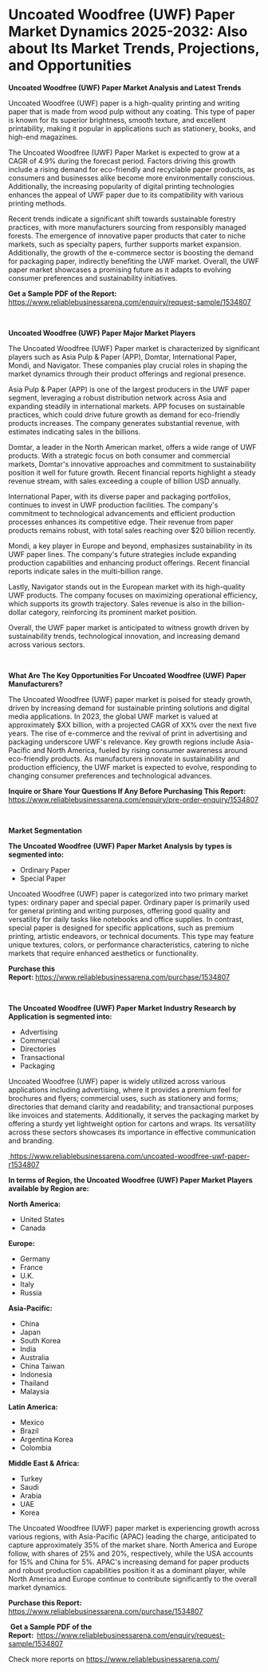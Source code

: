 <p><h1>Uncoated Woodfree (UWF) Paper Market Dynamics 2025-2032: Also about Its Market Trends, Projections, and Opportunities</h1></p><p><strong>Uncoated Woodfree (UWF) Paper Market Analysis and Latest Trends</strong></p>
<p><p>Uncoated Woodfree (UWF) paper is a high-quality printing and writing paper that is made from wood pulp without any coating. This type of paper is known for its superior brightness, smooth texture, and excellent printability, making it popular in applications such as stationery, books, and high-end magazines. </p><p>The Uncoated Woodfree (UWF) Paper Market is expected to grow at a CAGR of 4.9% during the forecast period. Factors driving this growth include a rising demand for eco-friendly and recyclable paper products, as consumers and businesses alike become more environmentally conscious. Additionally, the increasing popularity of digital printing technologies enhances the appeal of UWF paper due to its compatibility with various printing methods.</p><p>Recent trends indicate a significant shift towards sustainable forestry practices, with more manufacturers sourcing from responsibly managed forests. The emergence of innovative paper products that cater to niche markets, such as specialty papers, further supports market expansion. Additionally, the growth of the e-commerce sector is boosting the demand for packaging paper, indirectly benefiting the UWF market. Overall, the UWF paper market showcases a promising future as it adapts to evolving consumer preferences and sustainability initiatives.</p></p>
<p><strong>Get a Sample PDF of the Report:&nbsp;</strong> <a href="https://www.reliablebusinessarena.com/enquiry/request-sample/1534807?utm_campaign=2185&utm_medium=2&utm_source=Github&utm_content=ia&utm_term=03042025&utm_id=uncoated-woodfree-uwf-paper">https://www.reliablebusinessarena.com/enquiry/request-sample/1534807</a></p>
<p>&nbsp;</p>
<p><strong>Uncoated Woodfree (UWF) Paper Major Market Players</strong></p>
<p><p>The Uncoated Woodfree (UWF) Paper market is characterized by significant players such as Asia Pulp & Paper (APP), Domtar, International Paper, Mondi, and Navigator. These companies play crucial roles in shaping the market dynamics through their product offerings and regional presence.</p><p>Asia Pulp & Paper (APP) is one of the largest producers in the UWF paper segment, leveraging a robust distribution network across Asia and expanding steadily in international markets. APP focuses on sustainable practices, which could drive future growth as demand for eco-friendly products increases. The company generates substantial revenue, with estimates indicating sales in the billions.</p><p>Domtar, a leader in the North American market, offers a wide range of UWF products. With a strategic focus on both consumer and commercial markets, Domtar's innovative approaches and commitment to sustainability position it well for future growth. Recent financial reports highlight a steady revenue stream, with sales exceeding a couple of billion USD annually.</p><p>International Paper, with its diverse paper and packaging portfolios, continues to invest in UWF production facilities. The company's commitment to technological advancements and efficient production processes enhances its competitive edge. Their revenue from paper products remains robust, with total sales reaching over $20 billion recently.</p><p>Mondi, a key player in Europe and beyond, emphasizes sustainability in its UWF paper lines. The company's future strategies include expanding production capabilities and enhancing product offerings. Recent financial reports indicate sales in the multi-billion range.</p><p>Lastly, Navigator stands out in the European market with its high-quality UWF products. The company focuses on maximizing operational efficiency, which supports its growth trajectory. Sales revenue is also in the billion-dollar category, reinforcing its prominent market position.</p><p>Overall, the UWF paper market is anticipated to witness growth driven by sustainability trends, technological innovation, and increasing demand across various sectors.</p></p>
<p>&nbsp;</p>
<p><strong>What Are The Key Opportunities For Uncoated Woodfree (UWF) Paper Manufacturers?</strong></p>
<p><p>The Uncoated Woodfree (UWF) paper market is poised for steady growth, driven by increasing demand for sustainable printing solutions and digital media applications. In 2023, the global UWF market is valued at approximately $XX billion, with a projected CAGR of XX% over the next five years. The rise of e-commerce and the revival of print in advertising and packaging underscore UWF's relevance. Key growth regions include Asia-Pacific and North America, fueled by rising consumer awareness around eco-friendly products. As manufacturers innovate in sustainability and production efficiency, the UWF market is expected to evolve, responding to changing consumer preferences and technological advances.</p></p>
<p><strong>Inquire or Share Your Questions If Any Before Purchasing This Report:</strong> <a href="https://www.reliablebusinessarena.com/enquiry/pre-order-enquiry/1534807?utm_campaign=2185&utm_medium=2&utm_source=Github&utm_content=ia&utm_term=03042025&utm_id=uncoated-woodfree-uwf-paper">https://www.reliablebusinessarena.com/enquiry/pre-order-enquiry/1534807</a></p>
<p>&nbsp;</p>
<p><strong>Market Segmentation</strong></p>
<p><strong>The Uncoated Woodfree (UWF) Paper Market Analysis by types is segmented into:</strong></p>
<p><ul><li>Ordinary Paper</li><li>Special Paper</li></ul></p>
<p><p>Uncoated Woodfree (UWF) paper is categorized into two primary market types: ordinary paper and special paper. Ordinary paper is primarily used for general printing and writing purposes, offering good quality and versatility for daily tasks like notebooks and office supplies. In contrast, special paper is designed for specific applications, such as premium printing, artistic endeavors, or technical documents. This type may feature unique textures, colors, or performance characteristics, catering to niche markets that require enhanced aesthetics or functionality.</p></p>
<p><strong>Purchase this Report:&nbsp;</strong><a href="https://www.reliablebusinessarena.com/purchase/1534807?utm_campaign=2185&utm_medium=2&utm_source=Github&utm_content=ia&utm_term=03042025&utm_id=uncoated-woodfree-uwf-paper">https://www.reliablebusinessarena.com/purchase/1534807</a></p>
<p>&nbsp;</p>
<p><strong>The Uncoated Woodfree (UWF) Paper Market Industry Research by Application is segmented into:</strong></p>
<p><ul><li>Advertising</li><li>Commercial</li><li>Directories</li><li>Transactional</li><li>Packaging</li></ul></p>
<p><p>Uncoated Woodfree (UWF) paper is widely utilized across various applications including advertising, where it provides a premium feel for brochures and flyers; commercial uses, such as stationery and forms; directories that demand clarity and readability; and transactional purposes like invoices and statements. Additionally, it serves the packaging market by offering a sturdy yet lightweight option for cartons and wraps. Its versatility across these sectors showcases its importance in effective communication and branding.</p></p>
<p><a href="https://www.reliablebusinessarena.com/uncoated-woodfree-uwf-paper-r1534807?utm_campaign=2185&utm_medium=2&utm_source=Github&utm_content=ia&utm_term=03042025&utm_id=uncoated-woodfree-uwf-paper">&nbsp;https://www.reliablebusinessarena.com/uncoated-woodfree-uwf-paper-r1534807</a></p>
<p><strong>In terms of Region, the Uncoated Woodfree (UWF) Paper Market Players available by Region are:</strong></p>
<p>
    <p> <strong> North America: </strong>
        <ul>
            <li>United States</li>
            <li>Canada</li>
        </ul>
        </p> 
    <p> <strong> Europe: </strong>
        <ul>
            <li>Germany</li>
            <li>France</li>
            <li>U.K.</li>
            <li>Italy</li>
            <li>Russia</li>
        </ul>
        </p> 
    <p> <strong> Asia-Pacific: </strong>
        <ul>
            <li>China</li>
            <li>Japan</li>
            <li>South Korea</li>
            <li>India</li>
            <li>Australia</li>
            <li>China Taiwan</li>
            <li>Indonesia</li>
            <li>Thailand</li>
            <li>Malaysia</li>
        </ul>
        </p> 
    <p> <strong> Latin America: </strong>
        <ul>
            <li>Mexico</li>
            <li>Brazil</li>
            <li>Argentina Korea</li>
            <li>Colombia</li>
        </ul>
        </p> 
    <p> <strong> Middle East & Africa: </strong>
        <ul>
            <li>Turkey</li>
            <li>Saudi</li>
            <li>Arabia</li>
            <li>UAE</li>
            <li>Korea</li>
        </ul>
    </p>
    </p>
<p><p>The Uncoated Woodfree (UWF) paper market is experiencing growth across various regions, with Asia-Pacific (APAC) leading the charge, anticipated to capture approximately 35% of the market share. North America and Europe follow, with shares of 25% and 20%, respectively, while the USA accounts for 15% and China for 5%. APAC's increasing demand for paper products and robust production capabilities position it as a dominant player, while North America and Europe continue to contribute significantly to the overall market dynamics.</p></p>
<p><strong>Purchase this Report: </strong><a href="https://www.reliablebusinessarena.com/purchase/1534807?utm_campaign=2185&utm_medium=2&utm_source=Github&utm_content=ia&utm_term=03042025&utm_id=uncoated-woodfree-uwf-paper">https://www.reliablebusinessarena.com/purchase/1534807</a></p>
<p>&nbsp;<strong>Get a Sample PDF of the Report:&nbsp;&nbsp;</strong><a href="https://www.reliablebusinessarena.com/enquiry/request-sample/1534807?utm_campaign=2185&utm_medium=2&utm_source=Github&utm_content=ia&utm_term=03042025&utm_id=uncoated-woodfree-uwf-paper">https://www.reliablebusinessarena.com/enquiry/request-sample/1534807</a></p>
<p><strong></strong></p>
<p>Check more reports on <a href="https://www.reliablebusinessarena.com/?utm_campaign=2185&utm_medium=2&utm_source=Github&utm_content=ia&utm_term=03042025&utm_id=uncoated-woodfree-uwf-paper">https://www.reliablebusinessarena.com/</a></p>